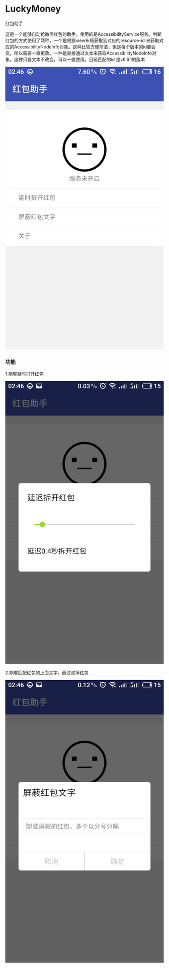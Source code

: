 # LuckyMoney
红包助手

​	这是一个能够自动抢微信红包的助手，使用的是AccessibilityService服务。判断红包的方式使用了两种，一个是根据view布局获取到对应的resource-id 来获取对应的AccessibilityNodeInfo对象。这种比较方便简洁，但是每个版本的id都会变。所以需要一直更改。一种是直接通过文本来获取AccessibilityNodeInfo对象。这种只要文本不改变，可以一直使用。目前匹配的id 是v6.6.1的版本

![S80204-024638](https://github.com/NextOneDay/LuckyMoney/blob/master/screenshots/S80204-024638.jpg)

### 功能

1.能够延时打开红包

![S80204-024648](screenshots/S80204-024648.jpg)

2.能够匹配红包的上面文字，而过滤掉红包

![S80204-024655](screenshots/S80204-024655.jpg)
